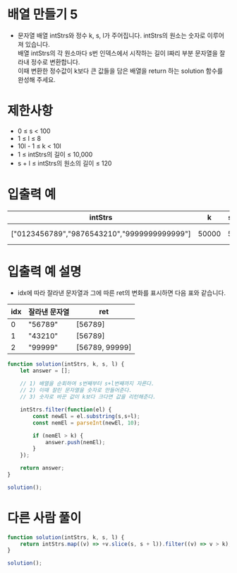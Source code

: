 # 배열 만들기 5
- 문자열 배열 intStrs와 정수 k, s, l가 주어집니다. intStrs의 원소는 숫자로 이루어져 있습니다.  
배열 intStrs의 각 원소마다 s번 인덱스에서 시작하는 길이 l짜리 부분 문자열을 잘라내 정수로 변환합니다.  
이때 변환한 정수값이 k보다 큰 값들을 담은 배열을 return 하는 solution 함수를 완성해 주세요.  

# 제한사항
- 0 ≤ s < 100
- 1 ≤ l ≤ 8
- 10l - 1 ≤ k < 10l
- 1 ≤ intStrs의 길이 ≤ 10,000
- s + l ≤ intStrs의 원소의 길이 ≤ 120

# 입출력 예
| intStrs | k | s | l | result |
| ------- | - | - | - | ------ |
| ["0123456789","9876543210","9999999999999"] | 50000 | 5 | 5 | [56789, 99999] |

# 입출력 예 설명
- idx에 따라 잘라낸 문자열과 그에 따른 ret의 변화를 표시하면 다음 표와 같습니다.  

| idx | 잘라낸 문자열 | ret |
| --- | ------------- | ---- |
| 0 | "56789" | [56789] |
| 1 | "43210" | [56789] |
| 2 | "99999" | [56789, 99999] |

```javascript
function solution(intStrs, k, s, l) {
    let answer = [];
    
    // 1) 배열을 순회하여 s번째부터 s+l번째까지 자른다. 
    // 2) 이때 잘린 문자열을 숫자로 만들어준다.
    // 3) 숫자로 바꾼 값이 k보다 크다면 값을 리턴해준다.

    intStrs.filter(function(el) {
        const newEl = el.substring(s,s+l);
        const nemEl = parseInt(newEl, 10);

        if (nemEl > k) {
            answer.push(nemEl);
        }
    });

    return answer;
}

solution();
```

# 다른 사람 풀이
```javascript
function solution(intStrs, k, s, l) {
    return intStrs.map((v) => +v.slice(s, s + l)).filter((v) => v > k);
}

solution();
```

